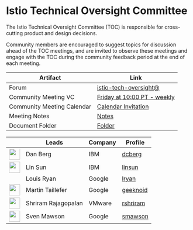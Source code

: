 # Istio Technical Oversight Committee

The Istio Technical Oversight Committee (TOC) is responsible for cross-cutting product and design decisions.

Community members are encouraged to suggest topics for discussion ahead of the TOC meetings, and are invited
to observe these meetings and engage with the TOC during the community feedback period at the end of each
meeting.

Artifact | Link
---|---
Forum | [istio-tech-oversight@](https://groups.google.com/forum/#!forum/istio-tech-oversight)
Community Meeting VC | [Friday at 10:00 PT - weekly](https://meet.google.com/dsa-qqig-kwq)
Community Meeting Calendar | [Calendar Invitation](https://calendar.google.com/event?action=TEMPLATE&tmeid=YmN0a2x0bmw0Mmg2ZjluMDRnbWJkZ242MXNfMjAxODAzMDJUMTgwMDAwWiBtdGFpbEBnb29nbGUuY29t&tmsrc=mtail%40google.com&scp=ALL)
Meeting Notes | [Notes](https://docs.google.com/document/d/13lxJqtlaQhmV2EwsNnS6h-_O4pobZQZuMjrzOeMgVI0/edit#heading=h.ipnfbx7g04vg)
Document Folder | [Folder](https://drive.google.com/corp/drive/u/0/folders/0BzW5bSyKst8JOXRyZVNaVFZuRUk)

&nbsp; | Leads | Company | Profile
---|---|---|---
<img width="30px" src="https://avatars0.githubusercontent.com/u/3277917?s=400&v=4"> | Dan Berg | IBM | [dcberg](https://github.com/dcberg)
<img width="30px" src="https://avatars1.githubusercontent.com/u/1588319?s=400&v=4">  | Lin Sun | IBM | [linsun](https://github.com/linsun)
&nbsp; | Louis Ryan | Google | [lryan](https://github.com/lryan)
<img width="30px" src="https://avatars3.githubusercontent.com/u/22780957?s=400&v=4"> | Martin Taillefer | Google | [geeknoid](https://github.com/geeknoid)
<img width="30px" src="https://avatars3.githubusercontent.com/u/8202871?s=400&v=4"> | Shriram Rajagopalan | VMware | [rshriram](https://github.com/rshriram)
<img width="30px" src="https://avatars0.githubusercontent.com/u/1562325?s=400&v=4"> | Sven Mawson | Google | [smawson](https://github.com/smawson)

